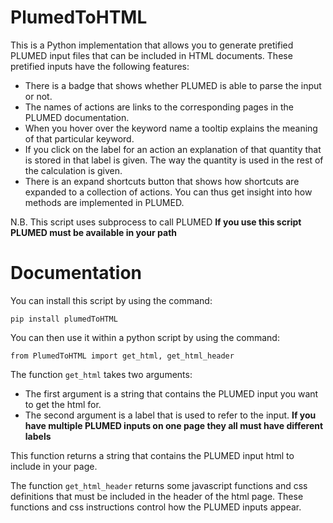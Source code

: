 # PlumedToHTML

This is a Python implementation that allows you to generate pretified PLUMED input files that can be included in HTML documents.  These pretified inputs have the following features:

* There is a badge that shows whether PLUMED is able to parse the input or not.
* The names of actions are links to the corresponding pages in the PLUMED documentation.
* When you hover over the keyword name a tooltip explains the meaning of that particular keyword.
* If you click on the label for an action an explanation of that quantity that is stored in that label is given.  The way the quantity is used in the rest of the calculation is given.
* There is an expand shortcuts button that shows how shortcuts are expanded to a collection of actions.  You can thus get insight into how methods are implemented in PLUMED.

N.B. This script uses subprocess to call PLUMED __If you use this script PLUMED must be available in your path__

# Documentation

You can install this script by using the command:

````
pip install plumedToHTML
````

You can then use it within a python script by using the command:

````
from PlumedToHTML import get_html, get_html_header
````

The function `get_html` takes two arguments:

* The first argument is a string that contains the PLUMED input you want to get the html for.
* The second argument is a label that is used to refer to the input.  __If you have multiple PLUMED inputs on one page they all must have different labels__

This function returns a string that contains the PLUMED input html to include in your page.

The function `get_html_header` returns some javascript functions and css definitions that must be included in the header of the html page.  These functions and css instructions control how the PLUMED inputs appear.
